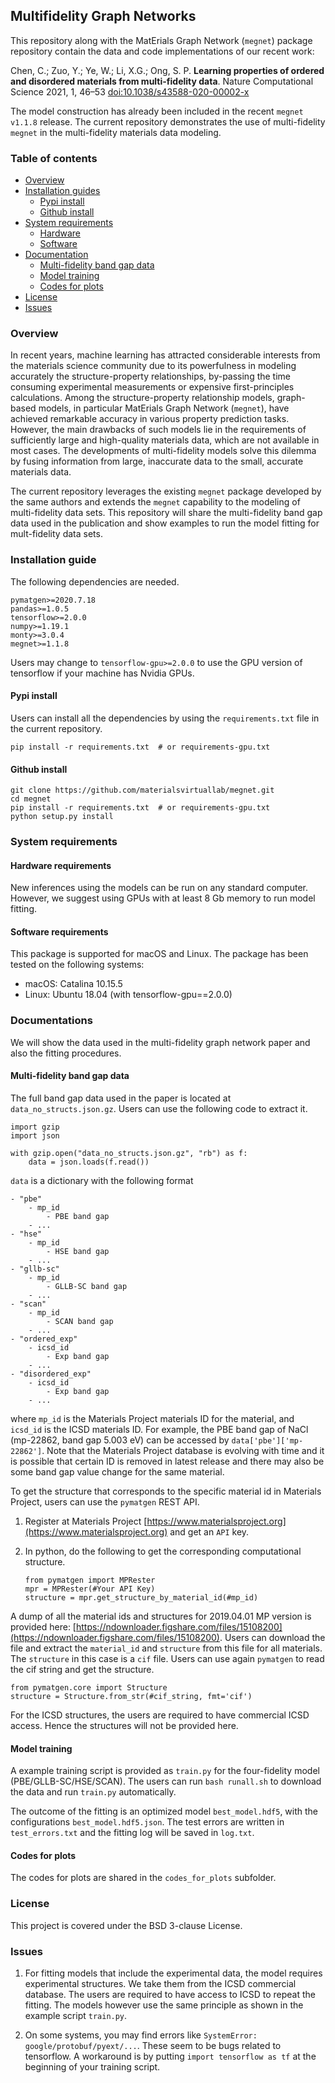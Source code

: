 ## Multifidelity Graph Networks


This repository along with the MatErials Graph Network (`megnet`) package repository contain the data and code implementations of our recent work:



Chen, C.; Zuo, Y.; Ye, W.; Li, X.G.; Ong, S. P. **Learning properties of ordered and disordered materials from multi-fidelity data**. Nature Computational Science 2021, 1, 46–53 [doi:10.1038/s43588-020-00002-x](https://www.nature.com/articles/s43588-020-00002-x)



The model construction has already been included in the recent `megnet v1.1.8` release. The current repository demonstrates the use of multi-fidelity `megnet` in the multi-fidelity materials data modeling.


### Table of contents
- [Overview](#overview)
- [Installation guides](#install)
	- [Pypi install](#pypi)
	- [Github install](#github)
- [System requirements](#sys)
	- [Hardware](#hard)
	- [Software](#soft)
- [Documentation](#doc)
	- [Multi-fidelity band gap data](#data)
	- [Model training](#train)
	- [Codes for plots](#plot)
- [License](#license)
- [Issues](#issues)

<a name="overview"></a>
### Overview

In recent years, machine learning has attracted considerable interests from the materials science community due to its powerfulness in modeling accurately the structure-property relationships, by-passing the time consuming experimental measurements or expensive first-principles calculations.  Among the structure-property relationship models, graph-based models, in particular MatErials Graph Network (`megnet`), have achieved remarkable accuracy in various property prediction tasks. However, the main drawbacks of such models lie in the requirements of sufficiently large and high-quality materials data, which are not available in most cases. The developments of multi-fidelity models solve this dilemma by fusing information from large, inaccurate data to the small, accurate materials data. 

The current repository leverages the existing `megnet` package developed by the same authors and extends the `megnet` capability to the modeling of multi-fidelity data sets. This repository will share the multi-fidelity band gap data used in the publication and show examples to run the model fitting for mult-fidelity data sets. 

<a name="install"></a>
### Installation guide


The following dependencies are needed. 

```
pymatgen>=2020.7.18
pandas>=1.0.5
tensorflow>=2.0.0
numpy>=1.19.1
monty>=3.0.4
megnet>=1.1.8
```
Users may change to `tensorflow-gpu>=2.0.0` to use the GPU version of tensorflow if your machine has Nvidia GPUs.

<a name="pypi"></a>
#### Pypi install
Users can install all the dependencies by using the `requirements.txt` file in the current repository.

```
pip install -r requirements.txt  # or requirements-gpu.txt
```

<a name="github"></a>
#### Github install

```
git clone https://github.com/materialsvirtuallab/megnet.git
cd megnet
pip install -r requirements.txt  # or requirements-gpu.txt
python setup.py install
```

<a name="sys"></a>
### System requirements

<a name="hard"></a>
#### Hardware requirements
New inferences using the models can be run on any standard computer. However, we suggest using GPUs with at least 8 Gb memory to run model fitting.

<a name="soft"></a>
#### Software requirements
This package is supported for macOS and Linux. The package has been tested on the following systems:

- macOS: Catalina 10.15.5
- Linux: Ubuntu 18.04 (with tensorflow-gpu==2.0.0)


<a name="doc"></a>
### Documentations
We will show the data used in the multi-fidelity graph network paper and also the fitting procedures.

<a name="data"></a>
#### Multi-fidelity band gap data
The full band gap data used in the paper is located at `data_no_structs.json.gz`. Users can use the following code to extract it. 

```
import gzip
import json

with gzip.open("data_no_structs.json.gz", "rb") as f:
	data = json.loads(f.read())
```

`data` is a dictionary with the following format

```
- "pbe"
	- mp_id
		- PBE band gap
	- ...
- "hse"
	- mp_id
		- HSE band gap
	- ...
- "gllb-sc"
	- mp_id
		- GLLB-SC band gap
	- ...
- "scan"
	- mp_id
		- SCAN band gap
	- ...
- "ordered_exp"
	- icsd_id
		- Exp band gap
	- ...
- "disordered_exp"
	- icsd_id
		- Exp band gap
	- ...
```
where `mp_id` is the Materials Project materials ID for the material, and `icsd_id` is the ICSD materials ID. For example, the PBE band gap of NaCl (mp-22862, band gap 5.003 eV) can be accessed by `data['pbe']['mp-22862']`. Note that the Materials Project database is evolving with time and it is possible that certain ID is removed in latest release and there may also be some band gap value change for the same material. 

To get the structure that corresponds to the specific material id in Materials Project, users can use the `pymatgen` REST API. 

1. Register at Materials Project [https://www.materialsproject.org](https://www.materialsproject.org) and get an `API` key.
2. In python, do the following to get the corresponding computational structure.

	```
	from pymatgen import MPRester
	mpr = MPRester(#Your API Key)
	structure = mpr.get_structure_by_material_id(#mp_id)
	```
A dump of all the material ids and structures for 2019.04.01 MP version is provided here: [https://ndownloader.figshare.com/files/15108200](https://ndownloader.figshare.com/files/15108200). Users can download the file and extract the `material_id` and `structure` from this file for all materials. The `structure` in this case is a `cif` file. Users can use again `pymatgen` to read the cif string and get the structure. 

```
from pymatgen.core import Structure
structure = Structure.from_str(#cif_string, fmt='cif')
```

For the ICSD structures, the users are required to have commercial ICSD access. Hence the structures will not be provided here.

<a name="train"></a>
#### Model training

A example training script is provided as `train.py` for the four-fidelity model (PBE/GLLB-SC/HSE/SCAN). The users can run `bash runall.sh` to download the data and run `train.py` automatically. 

The outcome of the fitting is an optimized model `best_model.hdf5`, with the configurations `best_model.hdf5.json`. The test errors are written in `test_errors.txt` and the fitting log will be saved in `log.txt`.

<a name="plot"></a>
#### Codes for plots
The codes for plots are shared in the `codes_for_plots` subfolder.


<a name="license"></a>
### License

This project is covered under the BSD 3-clause License.

<a name="issues"></a>
### Issues

1. For fitting models that include the experimental data, the model requires experimental structures. We take them from the ICSD commercial database. The users are required to have access to ICSD to repeat the fitting. The models however use the same principle as shown in the example script `train.py`.

2. On some systems, you may find errors like `SystemError: google/protobuf/pyext/...`. These seem to be bugs related to tensorflow. A workaround is by putting `import tensorflow as tf` at the beginning of your training script. 
